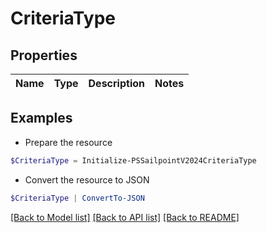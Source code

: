 # CriteriaType
## Properties

Name | Type | Description | Notes
------------ | ------------- | ------------- | -------------

## Examples

- Prepare the resource
```powershell
$CriteriaType = Initialize-PSSailpointV2024CriteriaType 
```

- Convert the resource to JSON
```powershell
$CriteriaType | ConvertTo-JSON
```

[[Back to Model list]](../README.md#documentation-for-models) [[Back to API list]](../README.md#documentation-for-api-endpoints) [[Back to README]](../README.md)

